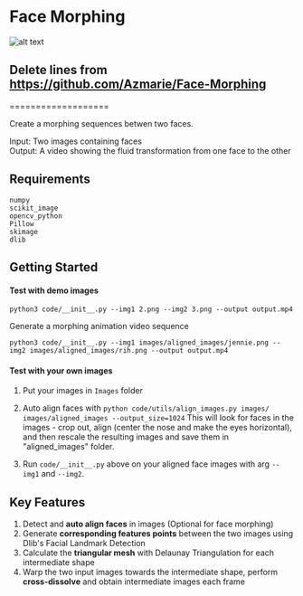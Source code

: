 # Face Morphing 

![alt text](https://github.com/seominlee/Face-Morphing/blob/master/gogh.png?raw=true)

## Delete lines from  https://github.com/Azmarie/Face-Morphing
===================

Create a morphing sequences betwen two faces. 

Input: Two images containing faces  
Output: A video showing the fluid transformation from one face to the other  

Requirements
-------------
```
numpy
scikit_image
opencv_python
Pillow
skimage
dlib
```

Getting Started
-------------

#### Test with demo images
```
python3 code/__init__.py --img1 2.png --img2 3.png --output output.mp4

```

Generate a morphing animation video sequence

```
python3 code/__init__.py --img1 images/aligned_images/jennie.png --img2 images/aligned_images/rih.png --output output.mp4
```



#### Test with your own images

1. Put your images in `Images` folder

2. Auto align faces with `python code/utils/align_images.py images/ images/aligned_images --output_size=1024`
This will look for faces in the images - crop out, align (center the nose and make the eyes horizontal), and then rescale the resulting images and save them in "aligned_images" folder.
3. Run `code/__init__.py` above on your aligned face images with arg `--img1` and `--img2`.



Key Features
-------------
1. Detect and **auto align faces** in images (Optional for face morphing) 
2. Generate **corresponding features points** between the two images using Dlib's Facial Landmark Detection
3. Calculate the **triangular mesh** with Delaunay Triangulation for each intermediate shape
4. Warp the two input images towards the intermediate shape, perform **cross-dissolve** and obtain intermediate images each frame






